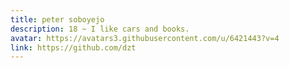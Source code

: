 ```yaml
---
title: peter soboyejo
description: 18 ~ I like cars and books.
avatar: https://avatars3.githubusercontent.com/u/6421443?v=4
link: https://github.com/dzt
---
```

